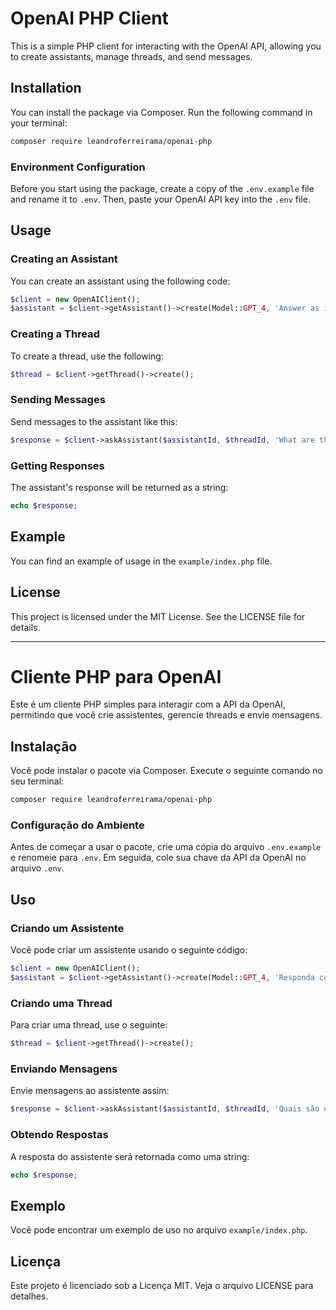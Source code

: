 # OpenAI PHP Client

This is a simple PHP client for interacting with the OpenAI API, allowing you to create assistants, manage threads, and send messages.

## Installation

You can install the package via Composer. Run the following command in your terminal:

```bash
composer require leandroferreirama/openai-php
```

### Environment Configuration

Before you start using the package, create a copy of the `.env.example` file and rename it to `.env`. Then, paste your OpenAI API key into the `.env` file.

## Usage

### Creating an Assistant

You can create an assistant using the following code:

```php
$client = new OpenAIClient();
$assistant = $client->getAssistant()->create(Model::GPT_4, 'Answer as if you were a tour guide.');
```

### Creating a Thread

To create a thread, use the following:

```php
$thread = $client->getThread()->create();
```

### Sending Messages

Send messages to the assistant like this:

```php
$response = $client->askAssistant($assistantId, $threadId, 'What are the best places to visit in Argentina?');
```

### Getting Responses

The assistant's response will be returned as a string:

```php
echo $response;
```

## Example

You can find an example of usage in the `example/index.php` file.

## License

This project is licensed under the MIT License. See the LICENSE file for details.

---

# Cliente PHP para OpenAI

Este é um cliente PHP simples para interagir com a API da OpenAI, permitindo que você crie assistentes, gerencie threads e envie mensagens.

## Instalação

Você pode instalar o pacote via Composer. Execute o seguinte comando no seu terminal:

```bash
composer require leandroferreirama/openai-php
```

### Configuração do Ambiente

Antes de começar a usar o pacote, crie uma cópia do arquivo `.env.example` e renomeie para `.env`. Em seguida, cole sua chave da API da OpenAI no arquivo `.env`.

## Uso

### Criando um Assistente

Você pode criar um assistente usando o seguinte código:

```php
$client = new OpenAIClient();
$assistant = $client->getAssistant()->create(Model::GPT_4, 'Responda como se você fosse um guia turístico.');
```

### Criando uma Thread

Para criar uma thread, use o seguinte:

```php
$thread = $client->getThread()->create();
```

### Enviando Mensagens

Envie mensagens ao assistente assim:

```php
$response = $client->askAssistant($assistantId, $threadId, 'Quais são os melhores lugares para visitar na Argentina?');
```

### Obtendo Respostas

A resposta do assistente será retornada como uma string:

```php
echo $response;
```

## Exemplo

Você pode encontrar um exemplo de uso no arquivo `example/index.php`.

## Licença

Este projeto é licenciado sob a Licença MIT. Veja o arquivo LICENSE para detalhes.